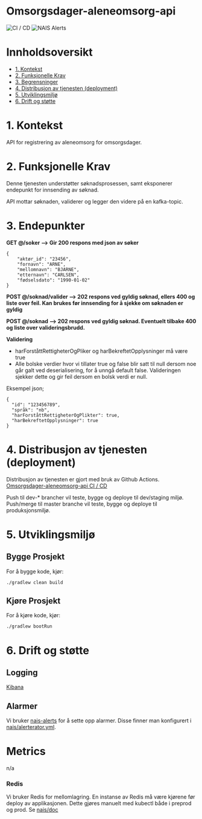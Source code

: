# Omsorgsdager-aleneomsorg-api

![CI / CD](https://github.com/navikt/omsorgsdager-aleneomsorg-api/workflows/CI%20/%20CD/badge.svg)
![NAIS Alerts](https://github.com/navikt/omsorgsdager-aleneomsorg-api/workflows/Alerts/badge.svg)

# Innholdsoversikt
* [1. Kontekst](#1-kontekst)
* [2. Funksjonelle Krav](#2-funksjonelle-krav)
* [3. Begrensninger](#3-begrensninger)
* [4. Distribusjon av tjenesten (deployment)](#9-distribusjon-av-tjenesten-deployment)
* [5. Utviklingsmiljø](#10-utviklingsmilj)
* [6. Drift og støtte](#11-drift-og-sttte)

# 1. Kontekst
API for registrering av aleneomsorg for omsorgsdager.

# 2. Funksjonelle Krav
Denne tjenesten understøtter søknadsprosessen, samt eksponerer endepunkt for innsending av søknad.

API mottar søknaden, validerer og legger den videre på en kafka-topic.

# 3. Endepunkter
**GET @/soker --> Gir 200 respons med json av søker**
```
{ 
    "aktør_id": "23456",
    "fornavn": "ARNE",
    "mellomnavn": "BJARNE",
    "etternavn": "CARLSEN",
    "fødselsdato": "1990-01-02"
}
```

**POST @/soknad/valider --> 202 respons ved gyldig søknad, ellers 400 og liste over feil. Kan brukes før innsending for å sjekke om søknaden er gyldig**

**POST @/soknad --> 202 respons ved gyldig søknad. Eventuelt tilbake 400 og liste over valideringsbrudd.**

**Validering**
* harForståttRettigheterOgPliker og harBekreftetOpplysninger må være true
* Alle bolske verdier hvor vi tillater true og false blir satt til null dersom noe går galt ved deserialisering, for å unngå default false.
Valideringen sjekker dette og gir feil dersom en bolsk verdi er null.

Eksempel json;
```
{
  "id": "123456789",
  "språk": "nb",
  "harForståttRettigheterOgPlikter": true,
  "harBekreftetOpplysninger": true
}
```

# 4. Distribusjon av tjenesten (deployment)
Distribusjon av tjenesten er gjort med bruk av Github Actions.
[Omsorgsdager-aleneomsorg-api CI / CD](https://github.com/navikt/omsorgsdager-aleneomsorg-api/actions)

Push til dev-* brancher vil teste, bygge og deploye til dev/staging miljø.
Push/merge til master branche vil teste, bygge og deploye til produksjonsmiljø.

# 5. Utviklingsmiljø
## Bygge Prosjekt
For å bygge kode, kjør:

```shell script
./gradlew clean build
```

## Kjøre Prosjekt
For å kjøre kode, kjør:

```shell script
./gradlew bootRun
```

# 6. Drift og støtte
## Logging
[Kibana](https://tinyurl.com/ydkqetfo)

## Alarmer
Vi bruker [nais-alerts](https://doc.nais.io/observability/alerts) for å sette opp alarmer. Disse finner man konfigurert i [nais/alerterator.yml](nais/alerterator.yml).

# Metrics
n/a

### Redis
Vi bruker Redis for mellomlagring. En instanse av Redis må være kjørene før deploy av applikasjonen. 
Dette gjøres manuelt med kubectl både i preprod og prod. Se [nais/doc](https://github.com/nais/doc/blob/master/content/redis.md)
